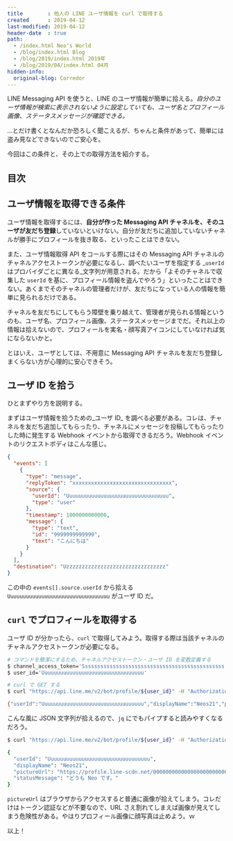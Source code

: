 ```yaml
---
title        : 他人の LINE ユーザ情報を curl で取得する
created      : 2019-04-12
last-modified: 2019-04-12
header-date  : true
path:
  - /index.html Neo's World
  - /blog/index.html Blog
  - /blog/2019/index.html 2019年
  - /blog/2019/04/index.html 04月
hidden-info:
  original-blog: Corredor
---
```


LINE Messaging API を使うと、LINE のユーザ情報が簡単に拾える。_自分のユーザ情報が検索に表示されないように設定していても、ユーザ名とプロフィール画像、ステータスメッセージが確認できる。_

…とだけ書くとなんだか恐ろしく聞こえるが、ちゃんと条件があって、簡単には盗み見などできないのでご安心を。

今回はこの条件と、その上での取得方法を紹介する。

## 目次

## ユーザ情報を取得できる条件

ユーザ情報を取得するには、**自分が作った Messaging API チャネルを、そのユーザが友だち登録**していないといけない。自分が友だちに追加していないチャネルが勝手にプロフィールを抜き取る、といったことはできない。

また、ユーザ情報取得 API をコールする際にはその Messaging API チャネルのチャネルアクセストークンが必要になるし、調べたいユーザを指定する _`userId` はプロバイダごとに異なる_文字列が用意される。だから「よそのチャネルで収集した `userId` を基に、プロフィール情報を盗んでやろう」といったことはできない。あくまでそのチャネルの管理者だけが、友だちになっている人の情報を簡単に見られるだけである。

チャネルを友だちにしてもらう障壁を乗り越えて、管理者が見られる情報というのも、ユーザ名、プロフィール画像、ステータスメッセージまでだ。それ以上の情報は拾えないので、プロフィールを実名・顔写真アイコンにしていなければ気にならないかと。

とはいえ、ユーザとしては、不用意に Messaging API チャネルを友だち登録しまくらない方が心理的に安心できそう。

## ユーザ ID を拾う

ひとまずやり方を説明する。

まずはユーザ情報を拾うための_ユーザ ID_ を調べる必要がある。コレは、チャネルを友だち追加してもらったり、チャネルにメッセージを投稿してもらったりした時に発生する Webhook イベントから取得できるだろう。Webhook イベントのリクエストボディはこんな感じ。

```json
{
  "events": [
    {
      "type": "message",
      "replyToken": "xxxxxxxxxxxxxxxxxxxxxxxxxxxxxxxx",
      "source": {
        "userId": "Uuuuuuuuuuuuuuuuuuuuuuuuuuuuuuuuu",
        "type": "user"
      },
      "timestamp": 1000000000000,
      "message": {
        "type": "text",
        "id": "9999999999999",
        "text": "こんにちは"
      }
    }
  ],
  "destination": "Uzzzzzzzzzzzzzzzzzzzzzzzzzzzzzzzz"
}
```

この中の `events[].source.userId` から拾える `Uuuuuuuuuuuuuuuuuuuuuuuuuuuuuuuuu` がユーザ ID だ。

## `curl` でプロフィールを取得する

ユーザ ID が分かったら、`curl` で取得してみよう。取得する際は当該チャネルのチャネルアクセストークンが必要になる。

```bash
# コマンドを簡潔にするため、チャネルアクセストークン・ユーザ ID を変数定義する
$ channel_access_token='Ssssssssssssssssssssssssssssssssssssssssssssss...'
$ user_id='Uuuuuuuuuuuuuuuuuuuuuuuuuuuuuuuuu'

# curl で GET する
$ curl "https://api.line.me/v2/bot/profile/${user_id}" -H "Authorization: Bearer ${channel_access_token}"

{"userId":"Uuuuuuuuuuuuuuuuuuuuuuuuuuuuuuuuu","displayName":"Neos21","pictureUrl":"https://profile.line-scdn.net/0000000000000000000000000000000000000","statusMessage":"どうも Neo です。"}
```

こんな風に JSON 文字列が拾えるので、`jq` にでもパイプすると読みやすくなるだろう。

```bash
$ curl "https://api.line.me/v2/bot/profile/${user_id}" -H "Authorization: Bearer ${channel_access_token}" | jq .

{
  "userId": "Uuuuuuuuuuuuuuuuuuuuuuuuuuuuuuuuu",
  "displayName": "Neos21",
  "pictureUrl": "https://profile.line-scdn.net/0000000000000000000000000000000000000",
  "statusMessage": "どうも Neo です。"
}
```

`pictureUrl` はブラウザからアクセスすると普通に画像が拾えてしまう。コレだけはトークン認証などが不要なので、URL さえ割れてしまえば画像が見えてしまう危険性がある。やはりプロフィール画像に顔写真は止めよう。ｗ

以上！
